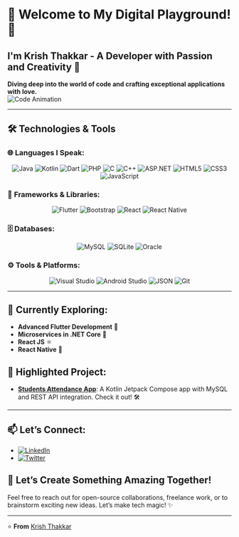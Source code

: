 # 🌟 Welcome to My Digital Playground! 🌟

## I'm **Krish Thakkar** - A Developer with Passion and Creativity 🎨

**Diving deep into the world of code and crafting exceptional applications with love.**  
![Code Animation](https://user-images.githubusercontent.com/58518192/87162442-bf3e8180-c2e7-11ea-9f2a-53a50306b7ce.gif)

---

## 🛠️ **Technologies & Tools**

### 🌐 **Languages I Speak:**
<p align="center">
  <img src="https://img.shields.io/badge/Java-%23ED8B00.svg?style=for-the-badge&logo=java&logoColor=white" alt="Java" />
  <img src="https://img.shields.io/badge/Kotlin-%230095D5.svg?style=for-the-badge&logo=kotlin&logoColor=white" alt="Kotlin" />
  <img src="https://img.shields.io/badge/Dart-%230175C2.svg?style=for-the-badge&logo=dart&logoColor=white" alt="Dart" />
  <img src="https://img.shields.io/badge/PHP-%23777BB4.svg?style=for-the-badge&logo=php&logoColor=white" alt="PHP" />
  <img src="https://img.shields.io/badge/C-%2300599C.svg?style=for-the-badge&logo=c&logoColor=white" alt="C" />
  <img src="https://img.shields.io/badge/C%2B%2B-%2300599C.svg?style=for-the-badge&logo=c%2B%2B&logoColor=white" alt="C++" />
  <img src="https://img.shields.io/badge/ASP.NET-%235C2D91.svg?style=for-the-badge&logo=dotnet&logoColor=white" alt="ASP.NET" />
  <img src="https://img.shields.io/badge/HTML5-%23E34F26.svg?style=for-the-badge&logo=html5&logoColor=white" alt="HTML5" />
  <img src="https://img.shields.io/badge/CSS3-%231572B6.svg?style=for-the-badge&logo=css3&logoColor=white" alt="CSS3" />
  <img src="https://img.shields.io/badge/JavaScript-%23F7DF1E.svg?style=for-the-badge&logo=javascript&logoColor=black" alt="JavaScript" />
</p>

### 🧩 **Frameworks & Libraries:**
<p align="center">
  <img src="https://img.shields.io/badge/Flutter-%2302569B.svg?style=for-the-badge&logo=flutter&logoColor=white" alt="Flutter" />
  <img src="https://img.shields.io/badge/Bootstrap-%23563D7C.svg?style=for-the-badge&logo=bootstrap&logoColor=white" alt="Bootstrap" />
  <img src="https://img.shields.io/badge/React-%2361DAFB.svg?style=for-the-badge&logo=react&logoColor=white" alt="React" />
  <img src="https://img.shields.io/badge/React%20Native-%2320232A.svg?style=for-the-badge&logo=react&logoColor=61DAFB" alt="React Native" />
</p>

### 🗄️ **Databases:**
<p align="center">
  <img src="https://img.shields.io/badge/MySQL-%2300f.svg?style=for-the-badge&logo=mysql&logoColor=white" alt="MySQL" />
  <img src="https://img.shields.io/badge/SQLite-%2307405E.svg?style=for-the-badge&logo=sqlite&logoColor=white" alt="SQLite" />
  <img src="https://img.shields.io/badge/Oracle-%23F80000.svg?style=for-the-badge&logo=oracle&logoColor=white" alt="Oracle" />
</p>

### ⚙️ **Tools & Platforms:**
<p align="center">
  <img src="https://img.shields.io/badge/Visual%20Studio-%235C2D91.svg?style=for-the-badge&logo=visual-studio&logoColor=white" alt="Visual Studio" />
  <img src="https://img.shields.io/badge/Android%20Studio-%233DDC84.svg?style=for-the-badge&logo=android-studio&logoColor=white" alt="Android Studio" />
  <img src="https://img.shields.io/badge/JSON-%23000000.svg?style=for-the-badge&logo=json&logoColor=white" alt="JSON" />
  <img src="https://img.shields.io/badge/Git-%23F05033.svg?style=for-the-badge&logo=git&logoColor=white" alt="Git" />
</p>

---

## 🌱 **Currently Exploring:**
- **Advanced Flutter Development** 🚀
- **Microservices in .NET Core** 🔧
- **React JS** ⚛️
- **React Native** 📱

## 🚀 **Highlighted Project:**
- **[Students Attendance App](https://github.com/IAmKrishThakkar/ProjectAndroid)**: A Kotlin Jetpack Compose app with MySQL and REST API integration. Check it out! 🛠️

---

## 📫 **Let’s Connect:**
- [![LinkedIn](https://img.shields.io/badge/LinkedIn-%230A66C2.svg?style=for-the-badge&logo=linkedin&logoColor=white)](https://www.linkedin.com/in/thakkar-krish-7726452aa/)
- [![Twitter](https://img.shields.io/badge/Twitter-%231DA1F2.svg?style=for-the-badge&logo=twitter&logoColor=white)](https://x.com/ThakkarKrish6)

## 🤔 **Let’s Create Something Amazing Together!**
Feel free to reach out for open-source collaborations, freelance work, or to brainstorm exciting new ideas. Let’s make tech magic! ✨

---

⭐️ **From** [Krish Thakkar](https://github.com/IAmKrishThakkar)
